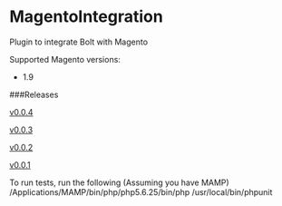 # MagentoIntegration
Plugin to integrate Bolt with Magento

Supported Magento versions:
+ 1.9

###Releases

[v0.0.4](https://s3-us-west-1.amazonaws.com/bolt-public/magento-integration-release/magento_integration_v004.tar.gz)

[v0.0.3](https://s3-us-west-1.amazonaws.com/bolt-public/magento-integration-release/magento_integration_v003.tar.gz)

[v0.0.2](https://s3-us-west-1.amazonaws.com/bolt-public/magento-integration-release/magento_integration_v002.tar.gz)

[v0.0.1](https://s3-us-west-1.amazonaws.com/bolt-public/magento-integration-release/magento_integration_v001.tar.gz)

To run tests, run the following (Assuming you have MAMP)
/Applications/MAMP/bin/php/php5.6.25/bin/php /usr/local/bin/phpunit
